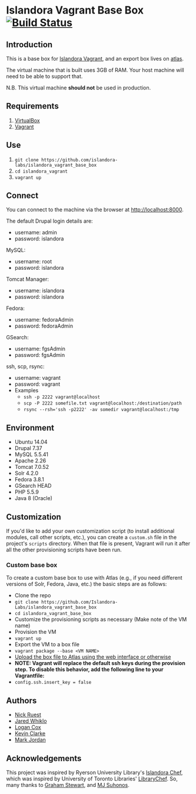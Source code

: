 # Islandora Vagrant Base Box [![Build Status](https://travis-ci.org/Islandora-Labs/islandora_vagrant_base_box.svg?branch=master)](https://travis-ci.org/Islandora-Labs/islandora_vagrant_base_box)

## Introduction

This is a base box for [Islandora Vagrant](https://github.com/Islandora-Labs/islandora_vagrant), and an export box lives on [atlas](https://atlas.hashicorp.com/ruebot/boxes/islandora-base).

The virtual machine that is built uses 3GB of RAM. Your host machine will need to be able to support that.

N.B. This virtual machine **should not** be used in production.

## Requirements

1. [VirtualBox](https://www.virtualbox.org/)
2. [Vagrant](http://www.vagrantup.com/)

## Use

1. `git clone https://github.com/islandora-labs/islandora_vagrant_base_box`
2. `cd islandora_vagrant`
3. `vagrant up`

## Connect

You can connect to the machine via the browser at [http://localhost:8000](http://localhost:8000).

The default Drupal login details are:
  - username: admin
  - password: islandora

MySQL:
  - username: root
  - password: islandora

Tomcat Manager:
  - username: islandora
  - password: islandora

Fedora:
  - username: fedoraAdmin
  - password: fedoraAdmin

GSearch:
  - username: fgsAdmin
  - password: fgsAdmin

ssh, scp, rsync:
  - username: vagrant
  - password: vagrant
  - Examples
    - `ssh -p 2222 vagrant@localhost`
    - `scp -P 2222 somefile.txt vagrant@localhost:/destination/path`
    - `rsync --rsh='ssh -p2222' -av somedir vagrant@localhost:/tmp`

## Environment

- Ubuntu 14.04
- Drupal 7.37
- MySQL 5.5.41
- Apache 2.26
- Tomcat 7.0.52
- Solr 4.2.0
- Fedora 3.8.1
- GSearch HEAD
- PHP 5.5.9 
- Java 8 (Oracle)

## Customization

If you'd like to add your own customization script (to install additional modules, call other scripts, etc.), you can create a `custom.sh` file in the project's `scripts` directory. When that file is present, Vagrant will run it after all the other provisioning scripts have been run.

### Custom base box
To create a custom base box to use with Atlas (e.g., if you need different versions of Solr, Fedora, Java, etc.) the basic steps are as follows: 
- Clone the repo 
 - `git clone https://github.com/Islandora-Labs/islandora_vagrant_base_box`
 - `cd islandora_vagrant_base_box`
- Customize the provisioning scripts as necessary (Make note of the VM name)
- Provision the VM
 - `vagrant up`
- Export the VM to a box file 
 - `vagrant package --base <VM NAME>`
- [Upload the box file to Atlas using the web interface or otherwise](https://atlas.hashicorp.com/help/vagrant/boxes/create)
- **NOTE: Vagrant will replace the default ssh keys during the provision step. To disable this behavior, add the following line to your Vagrantfile:** 
 - `config.ssh.insert_key = false`

## Authors

* [Nick Ruest](https://github.com/ruebot)
* [Jared Whiklo](https://github.com/whikloj)
* [Logan Cox](https://github.com/lo5an)
* [Kevin Clarke](https://github.com/ksclarke)
* [Mark Jordan](https://github.com/mjordan)

## Acknowledgements

This project was inspired by Ryerson University Library's [Islandora Chef](https://github.com/ryersonlibrary/islandora_chef), which was inspired by University of Toronto Libraries' [LibraryChef](https://github.com/utlib/chef-islandora). So, many thanks to [Graham Stewart](https://github.com/whitepine23), and [MJ Suhonos](http://github.com/mjsuhonos/).
